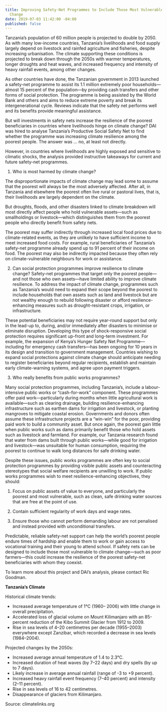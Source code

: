 ```yaml
---
title: Improving Safety-Net Programmes to Include Those Most Vulnerable to Climate
  Change
date: 2019-07-03 11:42:00 -04:00
published: false
---
```


Tanzania’s population of 60 million people is projected to double by 2050. As with many low-income countries, Tanzania’s livelihoods and food supply largely depend on livestock and rainfed agriculture and fisheries, despite increasing urbanisation. The climate supporting these conditions is projected to break down through the 2050s with warmer temperatures, longer droughts and heat waves, and increased frequency and intensity of heavy rainfall events, among other changes.

As other countries have done, the Tanzanian government in 2013 launched a safety-net programme to assist its 1.1 million extremely poor households—almost 15 percent of the population—by providing cash transfers and other forms of social protection. The programme is being assisted by the World Bank and others and aims to reduce extreme poverty and break its intergenerational cycle. Reviews indicate that the safety net performs well and its benefits provide meaningful assistance.

But will investments in safety nets increase the resilience of the poorest beneficiaries in countries where livelihoods hinge on climate change? DAI was hired to analyse Tanzania’s Productive Social Safety Net to find whether the programme was increasing climate resilience among the poorest people. The answer was … no, at least not directly.

However, in countries where livelihoods are highly exposed and sensitive to climatic shocks, the analysis provided instructive takeaways for current and future safety-net programmes.

1.	Who is most harmed by climate change?

The disproportionate impacts of climate change may lead some to assume that the poorest will always be the most adversely affected. After all, in Tanzania and elsewhere the poorest often live rural or pastoral lives, that is, their livelihoods are largely dependent on the climate.

But droughts, floods, and other disasters linked to climate breakdown will most directly affect people who hold vulnerable assets—such as smallholdings or livestock—which distinguishes them from the poorest people who directly benefit from safety nets.

The poorest may suffer indirectly through increased local food prices due to climate-related events, as they are unlikely to have sufficient income to meet increased food costs. For example, rural beneficiaries of Tanzania’s safety-net programme already spend up to 91 percent of their income on food. The poorest may also be indirectly impacted because they often rely on climate-vulnerable neighbours for work or assistance.

2.	Can social protection programmes improve resilience to climate change?
Safety-net programmes that target only the poorest people—and not those who own assets—have limited ability to improve climate resilience. To address the impact of climate change, programmes such as Tanzania’s would need to expand their scope beyond the poorest to include households that own assets such as land and livestock but are not wealthy enough to rebuild following disaster or afford resilience-enhancing measures such as drought-resistant crops, irrigation, or infrastructure.

These potential beneficiaries may not require year-round support but only in the lead-up to, during, and/or immediately after disasters to minimise or eliminate disruption. Developing this type of shock-responsive social protection requires significant up-front and long-term investment. For example, the expansion of Kenya’s Hunger Safety Net Programme—including for emergency cash transfers—has been ongoing for 10 years in its design and transition to government management. Countries wishing to expand social protections against climate change should anticipate needing to register beneficiaries beyond regular recipients, establish and maintain early climate-warning systems, and agree upon payment triggers.

3.	Who really benefits from public works programmes?

Many social protection programmes, including Tanzania’s, include a labour-intensive public works or “cash-for-work” component. These programmes offer paid work—particularly during months when little agricultural work is available—such as clearing drainage, building resilience-enhancing infrastructure such as earthen dams for irrigation and livestock, or planting mangroves to mitigate coastal erosion.
Governments and donors often assume these infrastructure projects are a “win-win” for the poor, providing paid work to build a community asset. But once again, the poorest gain little when public works such as dams primarily benefit those who hold assets such as livestock and farmland. For example, our Tanzania research found that water from dams built through public works—while good for irrigation and livestock—was unsuitable for human consumption, requiring the poorest to continue to walk long distances for safe drinking water.

Despite these issues, public works programmes are often key to social protection programmes by providing visible public assets and counteracting stereotypes that social welfare recipients are unwilling to work. If public works programmes wish to meet resilience-enhancing objectives, they should:

1.	Focus on public assets of value to everyone, and particularly the poorest and most vulnerable, such as clean, safe drinking water sources that are free at the point of use.

2.	Contain sufficient regularity of work days and wage rates.

3.	Ensure those who cannot perform demanding labour are not penalised and instead provided with unconditional transfers.

Predictable, reliable safety-net support can help the world’s poorest people endure times of hardship and enable them to work or gain access to vocational training and their young to attend school. If safety nets can be designed to include those most vulnerable to climate change—such as poor farmers—this could increase the resilience of the poorest safety-net beneficiaries with whom they coexist.

To learn more about this project and DAI’s analysis, please contact Ric Goodman.

**Tanzania’s Climate**

Historical climate trends:

* Increased average temperature of 1°C (1960– 2006) with little change in overall precipitation.
* Accelerated loss of glacial volume on Mount Kilimanjaro with an 85-percent reduction of the Kibo Summit Glacier from 1912 to 2009.
* Rise in sea levels of 4–20 centimetres per decade (1955–2003) everywhere except Zanzibar, which recorded a decrease in sea levels (1984–2004).

Projected changes by the 2050s:

* Increased average annual temperature of 1.4 to 2.3°C.
* Increased duration of heat waves (by 7–22 days) and dry spells (by up to 7 days).
* Likely increase in average annual rainfall (range of -3 to +9 percent).
* Increased heavy rainfall event frequency (7–40 percent) and intensity (2–11 percent).
* Rise in sea levels of 16 to 42 centimetres.
* Disappearance of glaciers from Kilimanjaro.

Source: climatelinks.org
